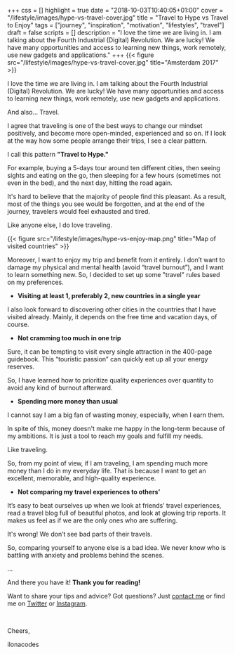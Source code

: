 +++
css = []
highlight = true
date = "2018-10-03T10:40:05+01:00"
cover = "/lifestyle/images/hype-vs-travel-cover.jpg"
title = "Travel to Hype vs Travel to Enjoy"
tags = ["journey", "inspiration", "motivation", "lifestyles", "travel"]
draft = false
scripts = []
description = "I love the time we are living in. I am talking about the Fourth Industrial (Digital) Revolution. We are lucky! We have many opportunities and access to learning new things, work remotely, use new gadgets and applications."
+++
{{< figure src="/lifestyle/images/hype-vs-travel-cover.jpg" title="Amsterdam 2017" >}}


I love the time we are living in. I am talking about the Fourth Industrial (Digital) Revolution. We are lucky! We have many opportunities and access to learning new things, work remotely, use new gadgets and applications.

<!--more-->

And also… Travel.

I agree that traveling is one of the best ways to change our mindset positively, and become more open-minded, experienced and so on. If I look at the way how some people arrange their trips, I see a clear pattern.

I call this pattern **"Travel to Hype."**

For example, buying a 5-days tour around ten different cities, then seeing sights and eating on the go, then sleeping for a  few hours (sometimes not even in the bed), and the next day, hitting the road again.

It's hard to believe that the majority of people find this pleasant. As a result, most of the things you see would be forgotten, and at the end of the journey, travelers would feel exhausted and tired.

Like anyone else, I do love traveling.

<!-- <br> -->

{{< figure src="/lifestyle/images/hype-vs-enjoy-map.png" title="Map of visited countries" >}}

<!-- <br> -->

Moreover, I want to enjoy my trip and benefit from it entirely. I don’t want to damage my physical and mental health (avoid “travel burnout”), and I want to learn something new. So, I decided to set up some "travel" rules based on my preferences.

<!-- <br> -->

- **Visiting at least 1, preferably 2, new countries in a single year**

I also look forward to discovering other cities in the countries that I have visited already. Mainly, it depends on the free time and vacation days, of course.

<!-- <br> -->

- **Not cramming too much in one trip**

Sure, it can be tempting to visit every single attraction in the 400-page guidebook. This “touristic passion” can quickly eat up all your energy reserves.

So, I have learned how to prioritize quality experiences over quantity to avoid any kind of burnout afterward.

<!-- <br> -->

- **Spending more money than usual**

I cannot say I am a big fan of wasting money, especially, when I earn them.

In spite of this, money doesn't make me happy in the long-term because of my ambitions. It is just a tool to reach my goals and fulfill my needs.

Like traveling.

So, from my point of view, if I am traveling, I am spending much more money than I do in my everyday life. That is because I want to get an excellent, memorable, and high-quality experience.

<!-- <br> -->

- **Not comparing my travel experiences to others’**

It’s easy to beat ourselves up when we look at friends’ travel experiences, read a travel blog full of beautiful photos, and look at glowing trip reports. It makes us feel as if we are the only ones who are suffering.

It's wrong! We don’t see bad parts of their travels.

So, comparing yourself to anyone else is a bad idea. We never know who is battling with anxiety and problems behind the scenes.

...

And there you have it! **Thank you for reading!**

Want to share your tips and advice? Got questions? Just [contact me](mailto:ilona@ilonacodes.com)
or find me on [Twitter](https://twitter.com/ilonacodes) or [Instagram](https://www.instagram.com/ilonacodes/).

<br>

Cheers,

ilonacodes
